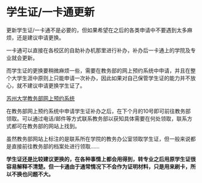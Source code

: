 # 学生证/一卡通更新

更新学生证/一卡通不是必要的，但如果希望在之后的各类申请中不要遇到太多麻烦，还是建议申请更换。

一卡通可以直接在各校区的自助补办机那里进行补办，补办后一卡通上的学院及专业就会更新。

而学生证的更换要稍微麻烦一些，需要在教务部的网上预约系统中申请，并且在整个大学生涯中原则上只能申请一次补办，因此如果对自己保管学生证的能力并不放心，就不建议申请更换学生证了。

[苏州大学教务部网上预约系统](https://link.zhihu.com/?target=http%3A//jwyy.suda.edu.cn/default.aspx)

在教务部网上预约系统中申请学生证补办之后，在下个月的10号即可前往教务部领取。可以通过电话/邮件等方式联系教务部以获知具体需要在何处领取，联系方式都可在教务部的网站上找到。

虽然教务部网站上标注的是联系所在学院的教务办公室领取学生证，但一般来说都是直接前往教务部的档案处进行领取……

**学生证还是比较建议更换的，在各种事情上都会用得到，转专业之后用原学生证很容易解释不清楚。但一卡通由于通常情况下不会作为证明材料，只是用来刷卡，所以不换也问题不大。**